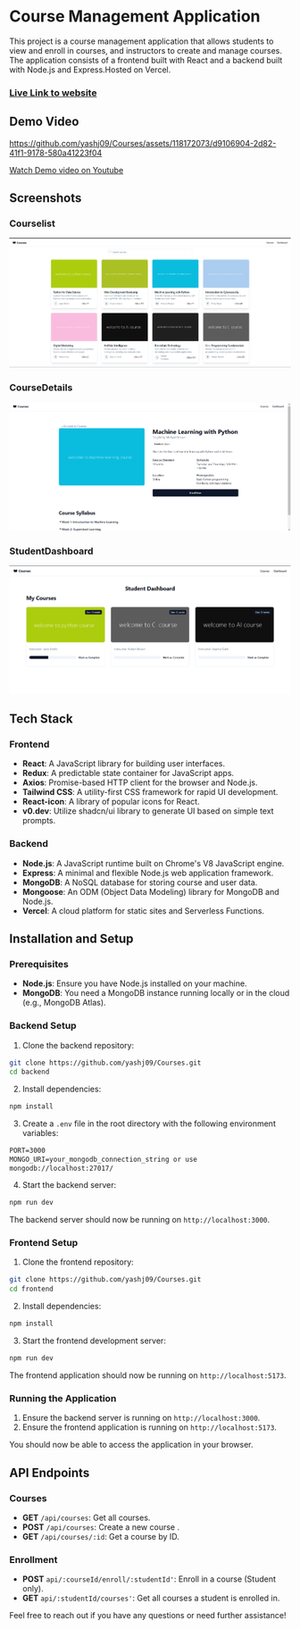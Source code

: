 # Course Management Application

This project is a course management application that allows students to view and enroll in courses, and instructors to create and manage courses. The application consists of a frontend built with React and a backend built with Node.js and Express.Hosted on Vercel.

### [Live Link to website](https://0xcourses.vercel.app)

## Demo Video

https://github.com/yashj09/Courses/assets/118172073/d9106904-2d82-41f1-9178-580a41223f04

[Watch Demo video on Youtube](https://youtu.be/EuO9rJLA5-g)

## Screenshots

### Courselist

![alt text](public/image.png)

### CourseDetails

![alt text](public/image-1.png)

### StudentDashboard

![alt text](public/image-2.png)

## Tech Stack

### Frontend

- **React**: A JavaScript library for building user interfaces.
- **Redux**: A predictable state container for JavaScript apps.
- **Axios**: Promise-based HTTP client for the browser and Node.js.
- **Tailwind CSS**: A utility-first CSS framework for rapid UI development.
- **React-icon**: A library of popular icons for React.
- **v0.dev**: Utilize shadcn/ui library to generate UI based on simple text prompts.
  
### Backend

- **Node.js**: A JavaScript runtime built on Chrome's V8 JavaScript engine.
- **Express**: A minimal and flexible Node.js web application framework.
- **MongoDB**: A NoSQL database for storing course and user data.
- **Mongoose**: An ODM (Object Data Modeling) library for MongoDB and Node.js.
- **Vercel**: A cloud platform for static sites and Serverless Functions.

## Installation and Setup

### Prerequisites

- **Node.js**: Ensure you have Node.js installed on your machine.
- **MongoDB**: You need a MongoDB instance running locally or in the cloud (e.g., MongoDB Atlas).

### Backend Setup

1. Clone the backend repository:

```bash
git clone https://github.com/yashj09/Courses.git
cd backend
```

2. Install dependencies:

```bash
npm install
```

3. Create a `.env` file in the root directory with the following environment variables:

```env
PORT=3000
MONGO_URI=your_mongodb_connection_string or use mongodb://localhost:27017/
```

4. Start the backend server:

```bash
npm run dev
```

The backend server should now be running on `http://localhost:3000`.

### Frontend Setup

1. Clone the frontend repository:

```bash
git clone https://github.com/yashj09/Courses.git
cd frontend
```

2. Install dependencies:

```bash
npm install
```

3. Start the frontend development server:

```bash
npm run dev
```

The frontend application should now be running on `http://localhost:5173`.

### Running the Application

1. Ensure the backend server is running on `http://localhost:3000`.
2. Ensure the frontend application is running on `http://localhost:5173`.

You should now be able to access the application in your browser.

## API Endpoints

### Courses

- **GET** `/api/courses`: Get all courses.
- **POST** `/api/courses`: Create a new course .
- **GET** `/api/courses/:id`: Get a course by ID.

### Enrollment

- **POST** `api/:courseId/enroll/:studentId'`: Enroll in a course (Student only).
- **GET** `api/:studentId/courses'`: Get all courses a student is enrolled in.

Feel free to reach out if you have any questions or need further assistance!
